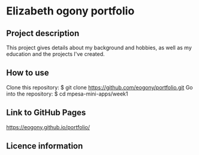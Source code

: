 # Elizabeth ogony portfolio 
## Project description
This project gives details about my background and hobbies, as well as my education and the projects I've created.
## How to use
Clone this repository: $ git clone https://github.com/eogony/portfolio.git
Go into the repository: $ cd mpesa-mini-apps/week1
## Link to GitHub Pages
https://eogony.github.io/portfolio/
## Licence information


